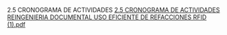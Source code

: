 2.5	CRONOGRAMA DE ACTIVIDADES
[2.5 CRONOGRAMA DE ACTIVIDADES REINGENIERIA DOCUMENTAL USO EFICIENTE DE REFACCIONES RFID (1).pdf](https://github.com/Roi-eiikova/Archivos-/files/8934917/2.5.CRONOGRAMA.DE.ACTIVIDADES.REINGENIERIA.DOCUMENTAL.USO.EFICIENTE.DE.REFACCIONES.RFID.1.pdf)
